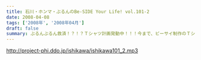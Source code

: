 ```yaml
---
title: 石川・ホンマ・ぶるんのBe-SIDE Your Life! vol.101-2
date: 2008-04-08
tags: ['2008年', '2008年04月']
draft: false
summary: ぶるんぶるん救済！？！？Ｔシャツ計画発動中！！！今まで、ビーサイ制作のＴシャツを知らない人・・・モッタイナイ！意外と町中でも映えるオシャレなものになるらしい、完全受注生産方式。今年の夏も熱いゼ。NAMAE
---
```


http://project-phi.ddo.jp/ishikawa/ishikawa101_2.mp3
